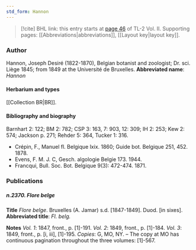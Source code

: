 ```yaml
---
std_form: Hannon
---
```


> [!cite] BHL link: this entry starts at [page 46](https://www.biodiversitylibrary.org/page/33068288) of TL-2 Vol. II.
> Supporting pages: [[Abbreviations|abbreviations]], [[Layout key|layout key]].

### Author

Hannon, Joseph Desiré (1822-1870), Belgian botanist and zoologist; Dr. sci. Liège 1845; from 1849 at the Université de Bruxelles. 
**Abbreviated name**: *Hannon*

#### Herbarium and types

[[Collection BR|BR]].

#### Bibliography and biography

Barnhart 2: 122; BM 2: 782; CSP 3: 163, 7: 903, 12: 309; IH 2: 253; Kew 2: 574; Jackson p. 271; Rehder 5: 364, Tucker 1: 316.
- Crépin, F., Manuel fl. Belgique lxix. 1860; Guide bot. Belgique 251, 452. 1878.
- Evens, F. M. J. C, Gesch. algologie Belgie 173. 1944.
- Francqui, Bull. Soc. Bot. Belgique 9(3): 472-474. 1871.

### Publications

##### n.2370. Flore belge

**Title**
*Flore belge*. Bruxelles (A. Jamar) s.d. \[1847-1849\]. Duod. \[in sixes\].
**Abbreviated title**: *Fl. belg.*

**Notes**
*Vol. 1*: 1847, front., p. \[1\]-191.
*Vol. 2*: 1849, front., p. \[1\]-184.
*Vol. 3*: 1849, front., p. \[i, iii\], \[1\]-195.
*Copies*: G, MO, NY. – The copy at MO has continuous pagination throughout the three volumes: \[1\]-567.

